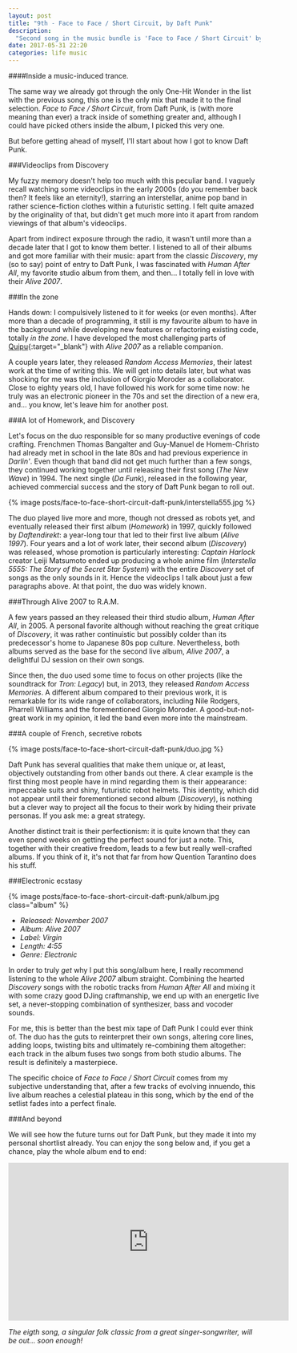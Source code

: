 ```yaml
---
layout: post
title: "9th - Face to Face / Short Circuit, by Daft Punk"
description:
  "Second song in the music bundle is 'Face to Face / Short Circuit' by Daft Punk, a wonderful piece inside an energetic live album."
date: 2017-05-31 22:20
categories: life music
---
```


####Inside a music-induced trance.

The same way we already got through the only One-Hit Wonder in the list with the previous song, this one is the only mix that made it to the final selection. *Face to Face / Short Circuit*, from Daft Punk, is (with more meaning than ever) a track inside of something greater and, although I could have picked others inside the album, I picked this very one.

But before getting ahead of myself, I'll start about how I got to know Daft Punk.

###Videoclips from Discovery

My fuzzy memory doesn't help too much with this peculiar band. I vaguely recall watching some videoclips in the early 2000s (do you remember back then? It feels like an eternity!), starring an interstellar, anime pop band in rather science-fiction clothes within a futuristic setting. I felt quite amazed by the originality of that, but didn't get much more into it apart from random viewings of that album's videoclips.

Apart from indirect exposure through the radio, it wasn't until more than a decade later that I got to know them better. I listened to all of their albums and got more familiar with their music: apart from the classic *Discovery*, my (so to say) point of entry to Daft Punk, I was fascinated with *Human After All*, my favorite studio album from them, and then... I totally fell in love with their *Alive 2007*.

###In the zone

Hands down: I compulsively listened to it for weeks (or even months). After more than a decade of programming, it still is my favourite album to have in the background while developing new features or refactoring existing code, totally *in the zone*. I have developed the most challenging parts of [Quipu](https://getquipu.com/en){:target="_blank"} with *Alive 2007* as a reliable companion.

A couple years later, they released *Random Access Memories*, their latest work at the time of writing this. We will get into details later, but what was shocking for me was the inclusion of Giorgio Moroder as a collaborator. Close to eighty years old, I have followed his work for some time now: he truly was an electronic pioneer in the 70s and set the direction of a new era, and... you know, let's leave him for another post.

###A lot of Homework, and Discovery

Let's focus on the duo responsible for so many productive evenings of code crafting. Frenchmen Thomas Bangalter and Guy-Manuel de Homem-Christo had already met in school in the late 80s and had previous experience in *Darlin'*. Even though that band did not get much further than a few songs, they continued working together until releasing their first song (*The New Wave*) in 1994. The next single (*Da Funk*), released in the following year, achieved commercial success and the story of Daft Punk began to roll out.

{% image posts/face-to-face-short-circuit-daft-punk/interstella555.jpg %}

The duo played live more and more, though not dressed as robots yet, and eventually released their first album (*Homework*) in 1997, quickly followed by *Daftendirekt*: a year-long tour that led to their first live album (*Alive 1997*). Four years and a lot of work later, their second album (*Discovery*) was released, whose promotion is particularly interesting: *Captain Harlock* creator Leiji Matsumoto ended up producing a whole anime film (*Interstella 5555: The 5tory of the 5ecret 5tar 5ystem*) with the entire *Discovery* set of songs as the only sounds in it. Hence the videoclips I talk about just a few paragraphs above. At that point, the duo was widely known.

###Through Alive 2007 to R.A.M.

A few years passed an they released their third studio album, *Human After All*, in 2005. A personal favorite although without reaching the great critique of *Discovery*, it was rather continuistic but possibly colder than its predecessor's home to Japanese 80s pop culture. Nevertheless, both albums served as the base for the second live album, *Alive 2007*, a delightful DJ session on their own songs.

Since then, the duo used some time to focus on other projects (like the soundtrack for *Tron: Legacy*) but, in 2013, they released *Random Access Memories*. A different album compared to their previous work, it is remarkable for its wide range of collaborators, including Nile Rodgers, Pharrell Williams and the forementioned Giorgio Moroder. A good-but-not-great work in my opinion, it led the band even more into the mainstream.

###A couple of French, secretive robots

{% image posts/face-to-face-short-circuit-daft-punk/duo.jpg %}

Daft Punk has several qualities that make them unique or, at least, objectively outstanding from other bands out there. A clear example is the first thing most people have in mind regarding them is their appearance: impeccable suits and shiny, futuristic robot helmets. This identity, which did not appear until their forementioned second album (*Discovery*), is nothing but a clever way to project all the focus to their work by hiding their private personas. If you ask me: a great strategy.

Another distinct trait is their perfectionism: it is quite known that they can even spend weeks on getting the perfect sound for just a note. This, together with their creative freedom, leads to a few but really well-crafted albums. If you think of it, it's not that far from how Quention Tarantino does his stuff.

###Electronic ecstasy

{% image posts/face-to-face-short-circuit-daft-punk/album.jpg class="album" %}

* *Released: November 2007*
* *Album: Alive 2007*
* *Label: Virgin*
* *Length: 4:55*
* *Genre: Electronic*

In order to truly *get* why I put this song/album here, I really recommend listening to the whole *Alive 2007* album straight. Combining the hearted *Discovery* songs with the robotic tracks from *Human After All* and mixing it with some crazy good DJing craftmanship, we end up with an energetic live set, a never-stopping combination of synthesizer, bass and vocoder sounds.

For me, this is better than the best mix tape of Daft Punk I could ever think of. The duo has the guts to reinterpret their own songs, altering core lines, adding loops, twisting bits and ultimately re-combining them altogether: each track in the album fuses two songs from both studio albums. The result is definitely a masterpiece.

The specific choice of *Face to Face / Short Circuit* comes from my subjective understanding that, after a few tracks of evolving innuendo, this live album reaches a celestial plateau in this song, which by the end of the setlist fades into a perfect finale.

###And beyond

We will see how the future turns out for Daft Punk, but they made it into my personal shortlist already. You can enjoy the song below and, if you get a chance, play the whole album end to end:

<iframe width="560" height="315" src="https://www.youtube.com/embed/ZXhwXhv37Ps" frameborder="0" allowfullscreen class="youtube"></iframe>

*The eigth song, a singular folk classic from a great singer-songwriter, will be out... soon enough!*
